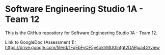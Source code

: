 # Software Engineering Studio 1A - Team 12
This is the GitHub repository for Software Engineering Studio 1A - Team 12.

Link to GoogleDoc (Assessment 1): https://drive.google.com/file/d/1FgEbFyOF5jvtokhMUGlnfgt2DARjua4G/view
